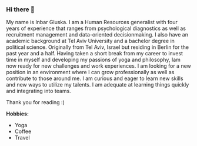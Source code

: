 ### Hi there 👋

My name is Inbar Gluska.
I am a Human Resources generalist with four years of experience that ranges from psychological diagnostics as well as recruitment management and data-oriented decisionmaking. I also have an academic background at Tel Aviv University and a bachelor degree in political science.
Originally from Tel Aviv, Israel but residing in Berlin for the past year and a half.
Having taken a short break from my career to invest time in myself and developing my passions of yoga and philosophy, Iam now ready for new challenges and work experiences. I am looking for a new position in an environment where I can grow professionally as well as contribute to those around me.
I am curious and eager to learn new skills and new ways to utilize my talents. I am adequate at learning things quickly and integrating into teams.

Thank you for reading :)

**Hobbies:**
- Yoga
- Coffee
- Travel



<!--
**InbarGluska/InbarGluska** is a ✨ _special_ ✨ repository because its `README.md` (this file) appears on your GitHub profile.

Here are some ideas to get you started:

- 🔭 I’m currently working on ...
- 🌱 I’m currently learning ...
- 👯 I’m looking to collaborate on ...
- 🤔 I’m looking for help with ...
- 💬 Ask me about ...
- 📫 How to reach me: ...
- 😄 Pronouns: ...
- ⚡ Fun fact: ...
-->
